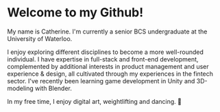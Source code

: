 # Welcome to my Github!

<!--
**xiec1377/xiec1377** is a ✨ _special_ ✨ repository because its `README.md` (this file) appears on your GitHub profile.

Here are some ideas to get you started:

- 🔭 I’m currently working on ...
- 🌱 I’m currently learning ...
- 👯 I’m looking to collaborate on ...
- 🤔 I’m looking for help with ...
- 💬 Ask me about ...
- 📫 How to reach me: ...
- 😄 Pronouns: ...
- ⚡ Fun fact: ...
-->


My name is Catherine. I'm currently a senior BCS undergraduate at the University of Waterloo. 

I enjoy exploring different disciplines to become a more well-rounded individual. I have expertise in full-stack and front-end development, complemented by additional interests in product management and user experience & design, all cultivated through my experiences in the fintech sector. I've recently been learning game development in Unity and 3D-modeling with Blender. 

In my free time, I enjoy digital art, weightlifting and dancing. :dancer:

